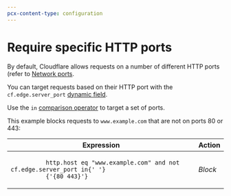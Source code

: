 ```yaml
---
pcx-content-type: configuration
---
```


# Require specific HTTP ports

By default, Cloudflare allows requests on a number of different HTTP ports (refer to [Network ports](https://developers.cloudflare.com/fundamentals/get-started/network-ports).

You can target requests based on their HTTP port with the `cf.edge.server_port` [dynamic field](/cf-firewall-language/fields/#dynamic-fields).

Use the `in` [comparison operator](/cf-firewall-language/operators/#comparison-operators) to target a set of ports.

This example blocks requests to `www.example.com` that are not on ports 80 or 443:

<table>
  <thead>
    <tr>
      <th>Expression</th>
      <th>Action</th>
    </tr>
  </thead>
  <tbody>
    <tr>
      <td>
        <code>
          http.host eq "www.example.com" and not cf.edge.server_port in{' '}
          {'{80 443}'}
        </code>
      </td>
      <td>
        <em>Block</em>
      </td>
    </tr>
  </tbody>
</table>

